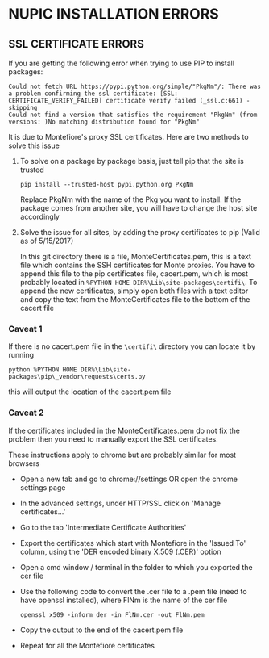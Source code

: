 # NUPIC INSTALLATION ERRORS


## SSL CERTIFICATE ERRORS
If you are getting the following error when trying to use PIP to install packages:

```
Could not fetch URL https://pypi.python.org/simple/"PkgNm"/: There was a problem confirming the ssl certificate: [SSL: CERTIFICATE_VERIFY_FAILED] certificate verify failed (_ssl.c:661) - skipping
Could not find a version that satisfies the requirement "PkgNm" (from versions: )No matching distribution found for "PkgNm"
```

It is due to Montefiore's proxy SSL certificates.
Here are two methods to solve this issue

1. To solve on a package by package basis, just tell pip that the site is trusted

	` pip install --trusted-host pypi.python.org PkgNm `

	Replace PkgNm with the name of the Pkg you want to install.  If the package comes from another site, you will have to change the host site accordingly

2. Solve the issue for all sites, by adding the proxy certificates to pip (Valid as of 5/15/2017)

	In this git directory there is a file, MonteCertificates.pem, this is a text file which contains the SSH certificates for Monte proxies. You have to append this file to the pip certificates file, cacert.pem, which is most probably located in `%PYTHON HOME DIR%\Lib\site-packages\certifi\`. To append the new certificates, simply open both files with a text editor and copy the text from the MonteCertificates file to the bottom of the cacert file

### Caveat 1

If there is no cacert.pem file in the `\certifi\` directory you can locate it by running

`python %PYTHON HOME DIR%\Lib\site-packages\pip\_vendor\requests\certs.py`

this will output the location of the cacert.pem file

### Caveat 2
If the certificates included in the MonteCertificates.pem do not fix the problem then you need to manually export the SSL certificates.

These instructions apply to chrome but are probably similar for most browsers
* Open a new tab and go to chrome://settings OR open the chrome settings page
* In the advanced settings, under HTTP/SSL click on 'Manage certificates...'
* Go to the tab 'Intermediate Certificate Authorities'
* Export the certificates which start with Montefiore in the 'Issued To' column, using the 'DER encoded binary X.509 (.CER)' option
* Open a cmd window / terminal in the folder to which you exported the cer file
* Use the following code to convert the .cer file to a .pem file (need to have openssl installed), where FlNm is the name of the cer file

	`openssl x509 -inform der -in FlNm.cer -out FlNm.pem`

* Copy the output to the end of the cacert.pem file
* Repeat for all the Montefiore certificates
